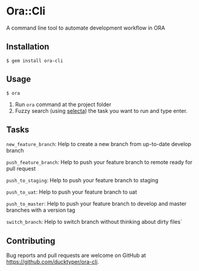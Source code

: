 # Ora::Cli

A command line tool to automate development workflow in ORA

## Installation

    $ gem install ora-cli

## Usage

    $ ora

1. Run `ora` command at the project folder
2. Fuzzy search (using [selecta](https://github.com/garybernhardt/selecta)) the task you want to run and type enter.

## Tasks

  `new_feature_branch`: Help to create a new branch from up-to-date develop branch

  `push_feature_branch`: Help to push your feature branch to remote ready for pull request

  `push_to_staging`: Help to push your feature branch to staging

  `push_to_uat`: Help to push your feature branch to uat

  `push_to_master`: Help to push your feature branch to develop and master branches with a version tag

  `switch_branch`: Help to switch branch without thinking about dirty files`

## Contributing

Bug reports and pull requests are welcome on GitHub at https://github.com/ducktyper/ora-cli.
